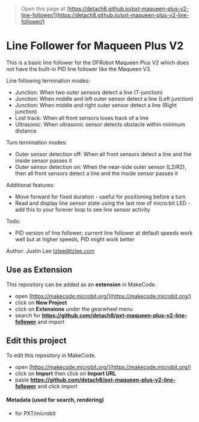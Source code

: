 
> Open this page at [https://detach8.github.io/pxt-maqueen-plus-v2-line-follower/](https://detach8.github.io/pxt-maqueen-plus-v2-line-follower/)

# Line Follower for Maqueen Plus V2

This is a basic line follower for the DFRobot Maqueen Plus V2 which does not have the built-in PID
line follower like the Maqueen V3.

Line following termination modes:
* Junction: When two outer sensors detect a line (T-junction)
* Junction: When middle and left outer sensor detect a line (Left junction)
* Junction: When middle and right outer sensor detect a line (Right junction)
* Lost track: When all front sensors loses track of a line
* Ultrasonic: When ultrasonic sensor detects obstacle within minimum distance

Turn termination modes:
* Outer sensor detection off: When all front sensors detect a line and the inside sensor passes it
* Outer sensor detection on: When the near-side outer sensor (L2/R2), then all front sensors detect a line and the inside sensor passes it

Additional features:
* Move forward for fixed duration - useful for positioning before a turn
* Read and display line sensor state using the last row of micro:bit LED - add this to your forever loop to see line sensor activity 

Todo:
* PID version of line follower; current line follower at default speeds work well but at higher speeds, PID might work better

Author: Justin Lee <tzlee@tzlee.com>

## Use as Extension

This repository can be added as an **extension** in MakeCode.

* open [https://makecode.microbit.org/](https://makecode.microbit.org/)
* click on **New Project**
* click on **Extensions** under the gearwheel menu
* search for **https://github.com/detach8/pxt-maqueen-plus-v2-line-follower** and import

## Edit this project

To edit this repository in MakeCode.

* open [https://makecode.microbit.org/](https://makecode.microbit.org/)
* click on **Import** then click on **Import URL**
* paste **https://github.com/detach8/pxt-maqueen-plus-v2-line-follower** and click import

#### Metadata (used for search, rendering)

* for PXT/microbit
<script src="https://makecode.com/gh-pages-embed.js"></script><script>makeCodeRender("{{ site.makecode.home_url }}", "{{ site.github.owner_name }}/{{ site.github.repository_name }}");</script>
